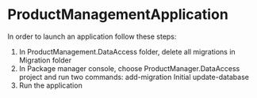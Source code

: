 # ProductManagementApplication

In order to launch an application follow these steps:

1. In ProductManagement.DataAccess folder, delete all migrations in Migration folder
2. In Package manager console, choose ProductManager.DataAccess project and run two commands:
  add-migration Initial
  update-database
3. Run the application
